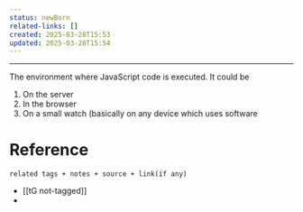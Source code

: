 ```yaml
---
status: newBorn
related-links: []
created: 2025-03-28T15:53
updated: 2025-03-28T15:54
---
```

---

The environment where JavaScript code is executed. It could be

1. On the server
2. In the browser
3. On a small watch (basically on any device which uses software 

# Reference
`related tags + notes + source + link(if any)`
 
- [[tG not-tagged]]
- 